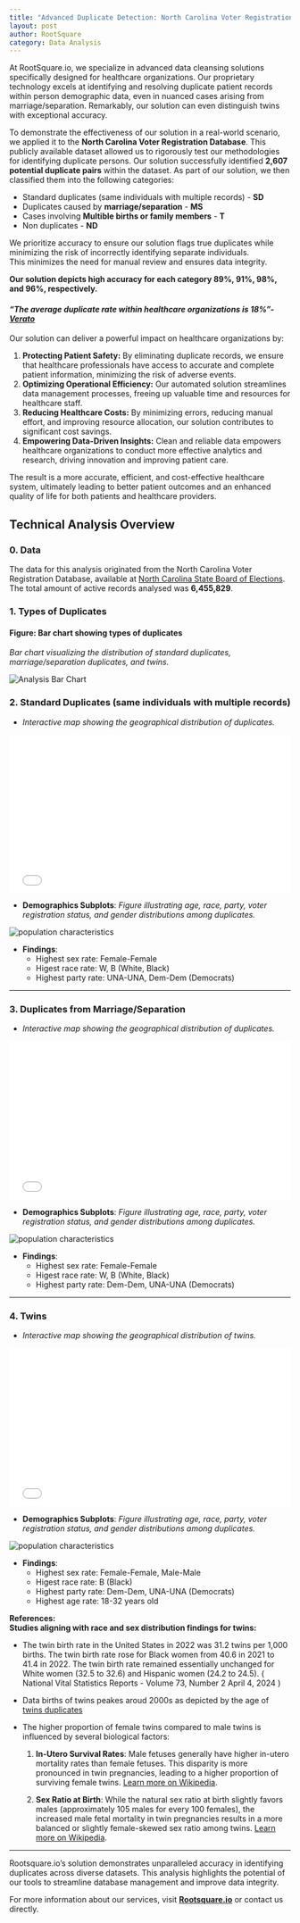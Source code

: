 ```yaml
---
title: "Advanced Duplicate Detection: North Carolina Voter Registration Database Analysis"
layout: post
author: RootSquare
category: Data Analysis
---
```



At RootSquare.io, we specialize in advanced data cleansing solutions specifically designed for healthcare organizations. Our proprietary technology excels at identifying and resolving duplicate patient records within person demographic data, even in nuanced cases arising from marriage/separation. Remarkably, our solution can even distinguish twins with exceptional accuracy.
    
     

To demonstrate the effectiveness of our solution in a real-world scenario, we applied it to the **North Carolina Voter Registration Database**. This publicly available dataset allowed us to rigorously test our methodologies for identifying duplicate persons. Our solution successfully identified **2,607 potential duplicate pairs** within the dataset. As part of our solution, we then classified them into the following categories:

- Standard duplicates (same individuals with multiple records)  - **SD**
- Duplicates caused by **marriage/separation**  - **MS**
- Cases involving **Multible births or family members**  - **T**
- Non duplicates - **ND**

We prioritize accuracy to ensure our solution flags true duplicates while minimizing the risk of incorrectly identifying separate individuals. 
<br>
This minimizes the need for manual review and ensures data integrity.

**Our solution depicts high accuracy for each category 89%, 91%, 98%, and 96%, respectively.** 

#### *“The average duplicate rate within healthcare organizations is 18%”- [Verato](https://verato.com/blog/three-hidden-costs-of-duplicate-records/#:~:text=According%20to%20a%20recent%20Black,fall%20into%20three%20primary%20categories.)*

Our solution can deliver a powerful impact on healthcare organizations by:

1.  **Protecting Patient Safety:** By eliminating duplicate records, we ensure that healthcare professionals have access to accurate and complete patient information, minimizing the risk of adverse events.
2.  **Optimizing Operational Efficiency:** Our automated solution streamlines data management processes, freeing up valuable time and resources for healthcare staff.
3.  **Reducing Healthcare Costs:** By minimizing errors, reducing manual effort, and improving resource allocation, our solution contributes to significant cost savings.
4.  **Empowering Data-Driven Insights:** Clean and reliable data empowers healthcare organizations to conduct more effective analytics and research, driving innovation and improving patient care.

The result is a more accurate, efficient, and cost-effective healthcare system, ultimately leading to better patient outcomes and an enhanced quality of life for both patients and healthcare providers.

## Technical Analysis Overview

### 0. Data

The data for this analysis originated from the North Carolina Voter Registration Database, available at [North Carolina State Board of Elections](https://www.ncsbe.gov/results-data/voter-registration-data).
The total amount of active records analysed was **6,455,829**. 

### 1. Types of Duplicates  

#### **Figure: Bar chart showing types of duplicates**  
*Bar chart visualizing the distribution of standard duplicates, marriage/separation duplicates, and twins.*

![Analysis Bar Chart](/dup_figs_maps/plot_dups_types.png "Bar Chart of Duplicate Types")


### 2. Standard Duplicates (same individuals with multiple records)  

- *Interactive map showing the geographical distribution of duplicates.*  

<div style="position: relative; width: 100%; padding-bottom: 56.25%;">
    <iframe 
        src="/dup_figs_maps/map_standard_dups.html" 
        style="position: absolute; width: 100%; height: 100%; border: none;">
    </iframe>
</div>

- **Demographics Subplots**: *Figure illustrating age, race, party, voter registration status, and gender distributions among duplicates.*

![population characteristics](/dup_figs_maps/plot_stand_dups_stats.png)

- **Findings**:  
  - Highest sex rate: Female-Female
  - Higest race rate: W, B (White, Black) 
  - Highest party rate: UNA-UNA, Dem-Dem (Democrats)  

---

### 3. Duplicates from Marriage/Separation  

- *Interactive map showing the geographical distribution of duplicates.*  

<div style="position: relative; width: 100%; padding-bottom: 56.25%;">
    <iframe 
        src="/dup_figs_maps/map_married_dups.html" 
        style="position: absolute; width: 100%; height: 100%; border: none;">
    </iframe>
</div>

- **Demographics Subplots**: *Figure illustrating age, race, party, voter registration status, and gender distributions among duplicates.*

![population characteristics](/dup_figs_maps/plot_married_dups_stats.png)

- **Findings**:  
  - Highest sex rate: Female-Female
  - Higest race rate: W, B (White, Black) 
  - Highest party rate: Dem-Dem, UNA-UNA (Democrats)   
  
---

### 4. Twins  

- *Interactive map showing the geographical distribution of twins.*  

<div style="position: relative; width: 100%; padding-bottom: 56.25%;">
    <iframe 
        src="/dup_figs_maps/map_twins.html" 
        style="position: absolute; width: 100%; height: 100%; border: none;">
    </iframe>
</div>

- **Demographics Subplots**: *Figure illustrating age, race, party, voter registration status, and gender distributions among duplicates.*

![population characteristics](/dup_figs_maps/plot_twins_stats.png)

- **Findings**:  
  - Highest sex rate: Female-Female, Male-Male
  - Higest race rate: B (Black) 
  - Highest party rate: Dem-Dem, UNA-UNA (Democrats) 
  - Highest age rate: 18-32 years old

**References:**  
**Studies aligning with race and sex distribution findings for twins:**  
- The twin birth rate in the United States in 2022 was 31.2 twins per 1,000 births. The twin birth rate rose for Black women from 40.6 in 2021 to 41.4 in 2022.  The twin birth rate remained essentially unchanged for White women (32.5 to 32.6) and Hispanic women (24.2 to 24.5). ( National Vital Statistics Reports - Volume 73, Number 2 April 4, 2024 )
- Data births of twins peakes aroud 2000s as depicted by the age of [twins duplicates](https://www.cdc.gov/nchs/data/databriefs/db351-h.pdf)
- The higher proportion of female twins compared to male twins is influenced by several biological factors:

    1. **In-Utero Survival Rates**: Male fetuses generally have higher in-utero mortality rates than female fetuses. This disparity is more pronounced in twin pregnancies, leading to a higher proportion of surviving female twins. [Learn more on Wikipedia](https://en.wikipedia.org/wiki/Twin).

    2. **Sex Ratio at Birth**: While the natural sex ratio at birth slightly favors males (approximately 105 males for every 100 females), the increased male fetal mortality in twin pregnancies results in a more balanced or slightly female-skewed sex ratio among twins. [Learn more on Wikipedia](https://en.wikipedia.org/wiki/Twin).


---

Rootsquare.io’s solution demonstrates unparalleled accuracy in identifying duplicates across diverse datasets. This analysis highlights the potential of our tools to streamline database management and improve data integrity.

For more information about our services, visit **[Rootsquare.io](https://rootsquare.io)** or contact us directly.  
